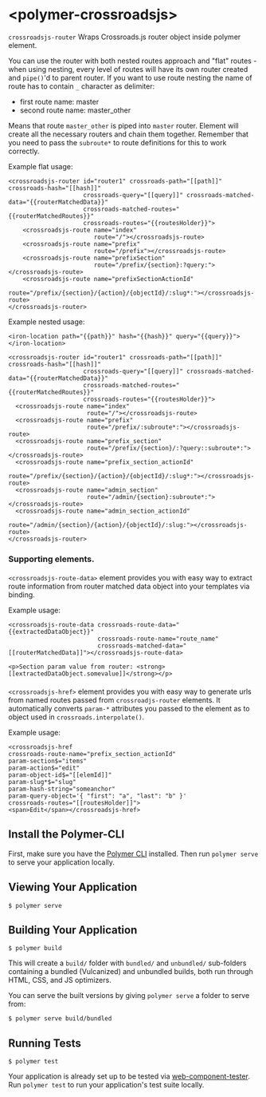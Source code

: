 # \<polymer-crossroadsjs\>

`crossroadsjs-router`
Wraps Crossroads.js router object inside polymer element.

You can use the router with both nested routes approach and "flat" routes - when using nesting,
every level of routes will have its own router created and `pipe()`'d to parent router.
If you want to use route nesting the name of route has to contain `_` character as delimiter:

- first route name: master
- second route name: master_other

Means that route `master_other` is piped into `master` router. Element will create all the necessary
routers and chain them together. Remember that you need to pass the `subroute*` to route definitions
for this to work correctly.

Example flat usage:


    <crossroadsjs-router id="router1" crossroads-path="[[path]]" crossroads-hash="[[hash]]"
                         crossroads-query="[[query]]" crossroads-matched-data="{{routerMatchedData}}"
                         crossroads-matched-routes="{{routerMatchedRoutes}}"
                         crossroads-routes="{{routesHolder}}">
        <crossroadsjs-route name="index"
                            route="/"></crossroadsjs-route>
        <crossroadsjs-route name="prefix"
                            route="/prefix"></crossroadsjs-route>
        <crossroadsjs-route name="prefixSection"
                            route="/prefix/{section}:?query:"></crossroadsjs-route>
        <crossroadsjs-route name="prefixSectionActionId"
                            route="/prefix/{section}/{action}/{objectId}/:slug*:"></crossroadsjs-route>
    </crossroadsjs-router>

Example nested usage:

    <iron-location path="{{path}}" hash="{{hash}}" query="{{query}}"></iron-location>

    <crossroadsjs-router id="router1" crossroads-path="[[path]]" crossroads-hash="[[hash]]"
                         crossroads-query="[[query]]" crossroads-matched-data="{{routerMatchedData}}"
                         crossroads-matched-routes="{{routerMatchedRoutes}}"
                         crossroads-routes="{{routesHolder}}">
      <crossroadsjs-route name="index"
                          route="/"></crossroadsjs-route>
      <crossroadsjs-route name="prefix"
                          route="/prefix/:subroute*:"></crossroadsjs-route>
      <crossroadsjs-route name="prefix_section"
                          route="/prefix/{section}/:?query::subroute*:"></crossroadsjs-route>
      <crossroadsjs-route name="prefix_section_actionId"
                          route="/prefix/{section}/{action}/{objectId}/:slug*:"></crossroadsjs-route>
      <crossroadsjs-route name="admin_section"
                          route="/admin/{section}:subroute*:"></crossroadsjs-route>
      <crossroadsjs-route name="admin_section_actionId"
                          route="/admin/{section}/{action}/{objectId}/:slug:"></crossroadsjs-route>
    </crossroadsjs-router>


### Supporting elements.

#### <crossroadsjs-route-data>

`<crossroadsjs-route-data>` element provides you with easy way to extract
route information from router matched data object into your templates via binding.

Example usage:

    <crossroadsjs-route-data crossroads-route-data="{{extractedDataObject}}"
                             crossroads-route-name="route_name"
                             crossroads-matched-data="[[routerMatchedData]]"></crossroadsjs-route-data>

    <p>Section param value from router: <strong>[[extractedDataObject.somevalue]]</strong></p>

#### <crossroadsjs-href>

`<crossroadsjs-href>` element provides you with easy way to generate urls from
named routes passed from `crossroadjs-router` elements.
It automatically converts `param-*` attributes you passed to the element as
to object used in `crossroads.interpolate()`.

Example usage:

    <crossroadsjs-href
    crossroads-route-name="prefix_section_actionId"
    param-section$="items"
    param-action$="edit"
    param-object-id$="[[elemId]]"
    param-slug*$="slug"
    param-hash-string="someanchor"
    param-query-object='{ "first": "a", "last": "b" }'
    crossroads-routes="[[routesHolder]]">
    <span>Edit</span></crossroadsjs-href>


## Install the Polymer-CLI

First, make sure you have the [Polymer CLI](https://www.npmjs.com/package/polymer-cli) installed. Then run `polymer serve` to serve your application locally.

## Viewing Your Application

```
$ polymer serve
```

## Building Your Application

```
$ polymer build
```

This will create a `build/` folder with `bundled/` and `unbundled/` sub-folders
containing a bundled (Vulcanized) and unbundled builds, both run through HTML,
CSS, and JS optimizers.

You can serve the built versions by giving `polymer serve` a folder to serve
from:

```
$ polymer serve build/bundled
```

## Running Tests

```
$ polymer test
```

Your application is already set up to be tested via [web-component-tester](https://github.com/Polymer/web-component-tester). Run `polymer test` to run your application's test suite locally.
